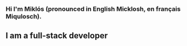 ### Hi I'm Miklós (pronounced in English Micklosh, en français Miqulosch).

## I am a full-stack developer

